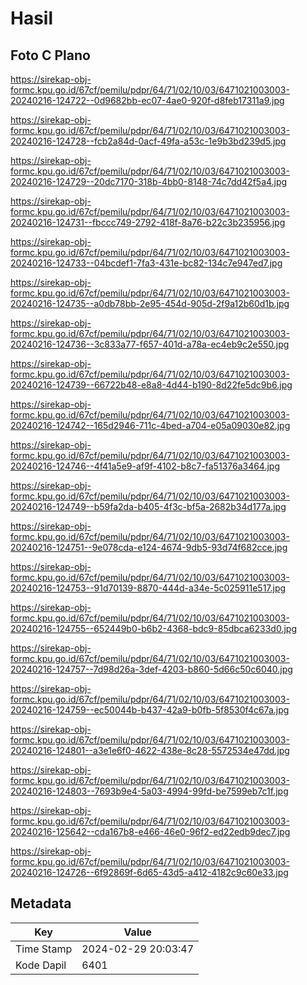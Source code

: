 # Hasil

## Foto C Plano

https://sirekap-obj-formc.kpu.go.id/67cf/pemilu/pdpr/64/71/02/10/03/6471021003003-20240216-124722--0d9682bb-ec07-4ae0-920f-d8feb17311a9.jpg

https://sirekap-obj-formc.kpu.go.id/67cf/pemilu/pdpr/64/71/02/10/03/6471021003003-20240216-124728--fcb2a84d-0acf-49fa-a53c-1e9b3bd239d5.jpg

https://sirekap-obj-formc.kpu.go.id/67cf/pemilu/pdpr/64/71/02/10/03/6471021003003-20240216-124729--20dc7170-318b-4bb0-8148-74c7dd42f5a4.jpg

https://sirekap-obj-formc.kpu.go.id/67cf/pemilu/pdpr/64/71/02/10/03/6471021003003-20240216-124731--fbccc749-2792-418f-8a76-b22c3b235956.jpg

https://sirekap-obj-formc.kpu.go.id/67cf/pemilu/pdpr/64/71/02/10/03/6471021003003-20240216-124733--04bcdef1-7fa3-431e-bc82-134c7e947ed7.jpg

https://sirekap-obj-formc.kpu.go.id/67cf/pemilu/pdpr/64/71/02/10/03/6471021003003-20240216-124735--a0db78bb-2e95-454d-905d-2f9a12b60d1b.jpg

https://sirekap-obj-formc.kpu.go.id/67cf/pemilu/pdpr/64/71/02/10/03/6471021003003-20240216-124736--3c833a77-f657-401d-a78a-ec4eb9c2e550.jpg

https://sirekap-obj-formc.kpu.go.id/67cf/pemilu/pdpr/64/71/02/10/03/6471021003003-20240216-124739--66722b48-e8a8-4d44-b190-8d22fe5dc9b6.jpg

https://sirekap-obj-formc.kpu.go.id/67cf/pemilu/pdpr/64/71/02/10/03/6471021003003-20240216-124742--165d2946-711c-4bed-a704-e05a09030e82.jpg

https://sirekap-obj-formc.kpu.go.id/67cf/pemilu/pdpr/64/71/02/10/03/6471021003003-20240216-124746--4f41a5e9-af9f-4102-b8c7-fa51376a3464.jpg

https://sirekap-obj-formc.kpu.go.id/67cf/pemilu/pdpr/64/71/02/10/03/6471021003003-20240216-124749--b59fa2da-b405-4f3c-bf5a-2682b34d177a.jpg

https://sirekap-obj-formc.kpu.go.id/67cf/pemilu/pdpr/64/71/02/10/03/6471021003003-20240216-124751--9e078cda-e124-4674-9db5-93d74f682cce.jpg

https://sirekap-obj-formc.kpu.go.id/67cf/pemilu/pdpr/64/71/02/10/03/6471021003003-20240216-124753--91d70139-8870-444d-a34e-5c025911e517.jpg

https://sirekap-obj-formc.kpu.go.id/67cf/pemilu/pdpr/64/71/02/10/03/6471021003003-20240216-124755--652449b0-b6b2-4368-bdc9-85dbca6233d0.jpg

https://sirekap-obj-formc.kpu.go.id/67cf/pemilu/pdpr/64/71/02/10/03/6471021003003-20240216-124757--7d98d26a-3def-4203-b860-5d66c50c6040.jpg

https://sirekap-obj-formc.kpu.go.id/67cf/pemilu/pdpr/64/71/02/10/03/6471021003003-20240216-124759--ec50044b-b437-42a9-b0fb-5f8530f4c67a.jpg

https://sirekap-obj-formc.kpu.go.id/67cf/pemilu/pdpr/64/71/02/10/03/6471021003003-20240216-124801--a3e1e6f0-4622-438e-8c28-5572534e47dd.jpg

https://sirekap-obj-formc.kpu.go.id/67cf/pemilu/pdpr/64/71/02/10/03/6471021003003-20240216-124803--7693b9e4-5a03-4994-99fd-be7599eb7c1f.jpg

https://sirekap-obj-formc.kpu.go.id/67cf/pemilu/pdpr/64/71/02/10/03/6471021003003-20240216-125642--cda167b8-e466-46e0-96f2-ed22edb9dec7.jpg

https://sirekap-obj-formc.kpu.go.id/67cf/pemilu/pdpr/64/71/02/10/03/6471021003003-20240216-124726--6f92869f-6d65-43d5-a412-4182c9c60e33.jpg


## Metadata

| Key        | Value               |
| ---------- | ------------------- |
| Time Stamp | 2024-02-29 20:03:47 |
| Kode Dapil | 6401                |



